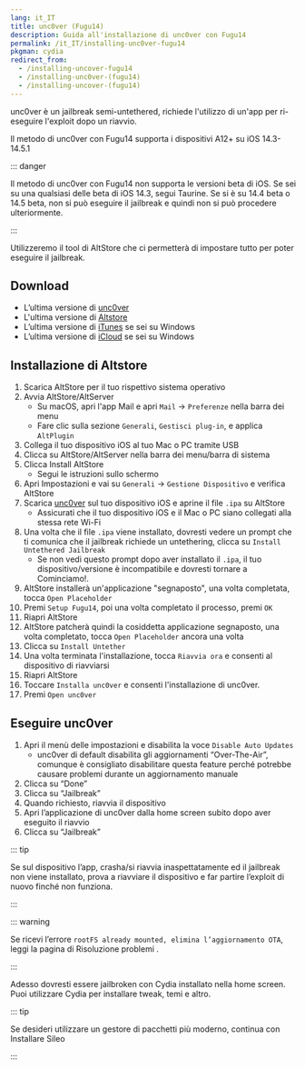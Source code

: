 ```yaml
---
lang: it_IT
title: unc0ver (Fugu14)
description: Guida all'installazione di unc0ver con Fugu14
permalink: /it_IT/installing-unc0ver-fugu14
pkgman: cydia
redirect_from:
  - /installing-uncover-fugu14
  - /installing-unc0ver-(fugu14)
  - /installing-uncover-(fugu14)
---
```


unc0ver è un <router-link to="/it_IT/types-of-jailbreak/#semi-untethered-jailbreaks">jailbreak semi-untethered</router-link>, richiede l'utilizzo di un'app per ri-eseguire l'exploit dopo un riavvio.

Il metodo di unc0ver con Fugu14 supporta i dispositivi A12+ su iOS 14.3-14.5.1

::: danger

Il metodo di unc0ver con Fugu14 non supporta le versioni beta di iOS. Se sei su una qualsiasi delle beta di iOS 14.3, segui <router-link to="/it_IT/installing-taurine">Taurine</router-link>. Se si è su 14.4 beta o 14.5 beta, non si può eseguire il jailbreak e quindi non si può procedere ulteriormente.

:::

Utilizzeremo il tool di AltStore che ci permetterà di impostare tutto per poter eseguire il jailbreak.

## Download

- L’ultima versione di [unc0ver](https://unc0ver.dev)
- L'ultima versione di [Altstore](http://altstore.io/)
- L’ultima versione di [iTunes](https://www.apple.com/itunes/download/win32) se sei su Windows
- L’ultima versione di [iCloud](https://secure-appldnld.apple.com/windows/061-91601-20200323-974a39d0-41fc-4761-b571-318b7d9205ed/iCloudSetup.exe) se sei su Windows

## Installazione di Altstore

1. Scarica AltStore per il tuo rispettivo sistema operativo
1. Avvia AltStore/AltServer
    - Su macOS, apri l'app Mail e apri `Mail` -> `Preferenze` nella barra dei menu
    - Fare clic sulla sezione `Generali`, `Gestisci plug-in`, e applica `AltPlugin`
1. Collega il tuo dispositivo iOS al tuo Mac o PC tramite USB
1. Clicca su AltStore/AltServer nella barra dei menu/barra di sistema
1. Clicca Install AltStore
    - Segui le istruzioni sullo schermo
1. Apri Impostazioni e vai su `Generali` -> `Gestione Dispositivo` e verifica AltStore
1. Scarica [unc0ver](https://unc0ver.dev) sul tuo dispositivo iOS e aprine il file `.ipa` su AltStore
    - Assicurati che il tuo dispositivo iOS e il Mac o PC siano collegati alla stessa rete Wi-Fi
1. Una volta che il file `.ipa` viene installato, dovresti vedere un prompt che ti comunica che il jailbreak richiede un untethering, clicca su `Install Untethered Jailbreak`
    - Se non vedi questo prompt dopo aver installato il `.ipa`, il tuo dispositivo/versione è incompatibile e dovresti tornare a <router-link to="/it_IT/get-started">Cominciamo!</router-link>.
1. AltStore installerà un'applicazione "segnaposto", una volta completata, tocca `Open Placeholder`
1. Premi `Setup Fugu14`, poi una volta completato il processo, premi `OK`
1. Riapri AltStore
1. AltStore patcherà quindi la cosiddetta applicazione segnaposto, una volta completato, tocca `Open Placeholder` ancora una volta
1. Clicca su `Install Untether`
1. Una volta terminata l'installazione, tocca `Riavvia ora` e consenti al dispositivo di riavviarsi
1. Riapri AltStore
1. Toccare `Installa unc0ver` e consenti l'installazione di unc0ver.
1. Premi `Open unc0ver`

## Eseguire unc0ver

1. Apri il menù delle impostazioni e disabilita la voce `Disable Auto Updates`
    - unc0ver di default disabilita gli aggiornamenti “Over-The-Air”, comunque è consigliato disabilitare questa feature perché potrebbe causare problemi durante un aggiornamento manuale
1. Clicca su “Done”
1. Clicca su “Jailbreak”
1. Quando richiesto, riavvia il dispositivo
1. Apri l’applicazione di unc0ver dalla home screen subito dopo aver eseguito il riavvio
1. Clicca su “Jailbreak”

::: tip

Se sul dispositivo l’app, crasha/si riavvia inaspettatamente ed il jailbreak non viene installato, prova a riavviare il dispositivo e far partire l’exploit di nuovo finché non funziona.

:::

::: warning

Se ricevi l’errore `rootFS already mounted, elimina l’aggiornamento OTA`, leggi la <router-link to="/it_IT/troubleshooting/#rootfs-already-mounted">pagina di Risoluzione problemi</router-link> .

:::

Adesso dovresti essere jailbroken con Cydia installato nella home screen. Puoi utilizzare Cydia per installare <router-link to="/it_IT/faq/#what-are-tweaks">tweak</router-link>, temi e altro.

::: tip

Se desideri utilizzare un gestore di pacchetti più moderno, continua con <router-link to="/it_IT/installing-sileo">Installare Sileo</router-link>

:::
